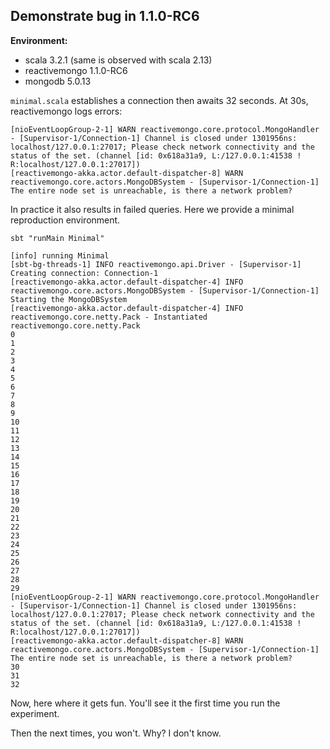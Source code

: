 Demonstrate bug in 1.1.0-RC6
-----------

**Environment:**
- scala 3.2.1 (same is observed with scala 2.13)
- reactivemongo 1.1.0-RC6
- mongodb 5.0.13

`minimal.scala` establishes a connection then awaits 32 seconds.
At 30s, reactivemongo logs errors:
```
[nioEventLoopGroup-2-1] WARN reactivemongo.core.protocol.MongoHandler - [Supervisor-1/Connection-1] Channel is closed under 1301956ns: localhost/127.0.0.1:27017; Please check network connectivity and the status of the set. (channel [id: 0x618a31a9, L:/127.0.0.1:41538 ! R:localhost/127.0.0.1:27017])
[reactivemongo-akka.actor.default-dispatcher-8] WARN reactivemongo.core.actors.MongoDBSystem - [Supervisor-1/Connection-1] The entire node set is unreachable, is there a network problem?
```
In practice it also results in failed queries. Here we provide a minimal reproduction environment.

```
sbt "runMain Minimal"
```

```
[info] running Minimal
[sbt-bg-threads-1] INFO reactivemongo.api.Driver - [Supervisor-1] Creating connection: Connection-1
[reactivemongo-akka.actor.default-dispatcher-4] INFO reactivemongo.core.actors.MongoDBSystem - [Supervisor-1/Connection-1] Starting the MongoDBSystem
[reactivemongo-akka.actor.default-dispatcher-4] INFO reactivemongo.core.netty.Pack - Instantiated reactivemongo.core.netty.Pack
0
1
2
3
4
5
6
7
8
9
10
11
12
13
14
15
16
17
18
19
20
21
22
23
24
25
26
27
28
29
[nioEventLoopGroup-2-1] WARN reactivemongo.core.protocol.MongoHandler - [Supervisor-1/Connection-1] Channel is closed under 1301956ns: localhost/127.0.0.1:27017; Please check network connectivity and the status of the set. (channel [id: 0x618a31a9, L:/127.0.0.1:41538 ! R:localhost/127.0.0.1:27017])
[reactivemongo-akka.actor.default-dispatcher-8] WARN reactivemongo.core.actors.MongoDBSystem - [Supervisor-1/Connection-1] The entire node set is unreachable, is there a network problem?
30
31
32
```

Now, here where it gets fun. You'll see it the first time you run the experiment.

Then the next times, you won't. Why? I don't know.

